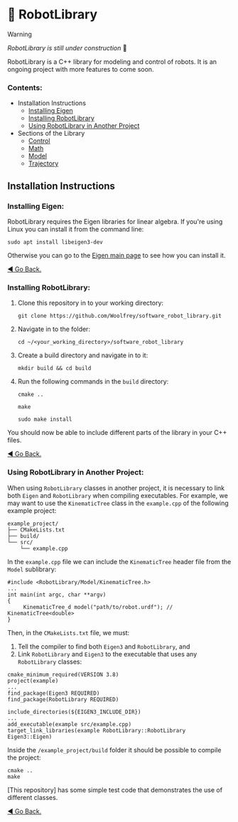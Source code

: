 # :robot: RobotLibrary
>[!WARNING]
> _RobotLibrary is still under construction_ :construction:

RobotLibrary is a C++ library for modeling and control of robots. It is an ongoing project with more features to come soon.

### Contents:
- Installation Instructions
     - [Installing Eigen](#installing-eigen)
     - [Installing RobotLibrary](#installing-robotlibrary)
     - [Using RobotLibrary in Another Project](#using-robotlibrary-in-another-project)
- Sections of the Library
     - [Control](Control/README.md)
     - [Math](Math/README.md)
     - [Model](Model/README.md)
     - [Trajectory](Trajectory/README.md)

## Installation Instructions

### Installing Eigen:

RobotLibrary requires the Eigen libraries for linear algebra. If you're using Linux you can install it from the command line:

  `sudo apt install libeigen3-dev`

Otherwise you can go to the [Eigen main page](https://eigen.tuxfamily.org/index.php?title=Main_Page) to see how you can install it.

[:arrow_backward: Go Back.](#contents)

### Installing RobotLibrary:

1. Clone this repository in to your working directory:

   `git clone https://github.com/Woolfrey/software_robot_library.git`
   
2. Navigate in to the folder:

   `cd ~/<your_working_directory>/software_robot_library`

3. Create a build directory and navigate in to it:

   `mkdir build && cd build`

4. Run the following commands in the `build` directory:

   `cmake ..`

   `make`
   
   `sudo make install`

You should now be able to include different parts of the library in your C++ files.

[:arrow_backward: Go Back.](#contents)

### Using RobotLibrary in Another Project:
When using `RobotLibrary` classes in another project, it is necessary to link both `Eigen` and `RobotLibrary` when compiling executables. For example, we may want to use the `KinematicTree` class in the `example.cpp` of the following example project:
```
example_project/
├── CMakeLists.txt
├── build/
└── src/
    └── example.cpp
```
In the `example.cpp` file we can include the `KinematicTree` header file from the `Model` sublibrary:
```
#include <RobotLibrary/Model/KinematicTree.h>
...
int main(int argc, char **argv)
{
     KinematicTree_d model("path/to/robot.urdf"); // KinematicTree<double>
}
```
Then, in the `CMakeLists.txt` file, we must:
1. Tell the compiler to find both `Eigen3` and `RobotLibrary`, and
2. Link `RobotLibrary` and `Eigen3` to the executable that uses any `RobotLibrary` classes:
```
cmake_minimum_required(VERSION 3.8)
project(example)
...
find_package(Eigen3 REQUIRED)
find_package(RobotLibrary REQUIRED)

include_directories(${EIGEN3_INCLUDE_DIR}) 
...
add_executable(example src/example.cpp)
target_link_libraries(example RobotLibrary::RobotLibrary Eigen3::Eigen)
```
Inside the `/example_project/build` folder it should  be possible to compile the project:
```
cmake ..
make
```
[This repository] has some simple test code that demonstrates the use of different classes.

[:arrow_backward: Go Back.](#contents)
